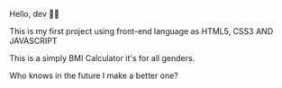 Hello, dev 👋🏻

This is my first project using front-end language as HTML5, CSS3 AND JAVASCRIPT

This is a simply BMI Calculator it's for all genders.

Who knows in the future I make a better one?

